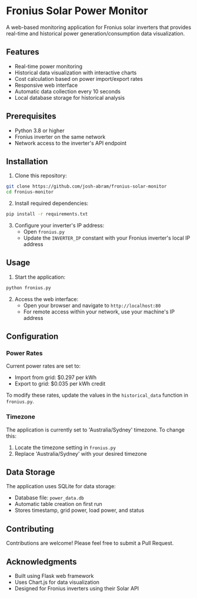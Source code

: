 # Fronius Solar Power Monitor

A web-based monitoring application for Fronius solar inverters that provides real-time and historical power generation/consumption data visualization.

## Features

- Real-time power monitoring
- Historical data visualization with interactive charts
- Cost calculation based on power import/export rates
- Responsive web interface
- Automatic data collection every 10 seconds
- Local database storage for historical analysis

## Prerequisites

- Python 3.8 or higher
- Fronius inverter on the same network
- Network access to the inverter's API endpoint

## Installation

1. Clone this repository:
```bash
git clone https://github.com/josh-abram/fronius-solar-monitor
cd fronius-monitor
```

2. Install required dependencies:
```bash
pip install -r requirements.txt
```

3. Configure your inverter's IP address:
   - Open `fronius.py`
   - Update the `INVERTER_IP` constant with your Fronius inverter's local IP address

## Usage

1. Start the application:
```bash
python fronius.py
```

2. Access the web interface:
   - Open your browser and navigate to `http://localhost:80`
   - For remote access within your network, use your machine's IP address

## Configuration

### Power Rates
Current power rates are set to:
- Import from grid: $0.297 per kWh
- Export to grid: $0.035 per kWh credit

To modify these rates, update the values in the `historical_data` function in `fronius.py`.

### Timezone
The application is currently set to 'Australia/Sydney' timezone. To change this:
1. Locate the timezone setting in `fronius.py`
2. Replace 'Australia/Sydney' with your desired timezone

## Data Storage

The application uses SQLite for data storage:
- Database file: `power_data.db`
- Automatic table creation on first run
- Stores timestamp, grid power, load power, and status

## Contributing

Contributions are welcome! Please feel free to submit a Pull Request.

## Acknowledgments

- Built using Flask web framework
- Uses Chart.js for data visualization
- Designed for Fronius inverters using their Solar API